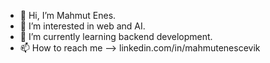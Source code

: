 - 👋 Hi, I’m Mahmut Enes.
- 👀 I’m interested in web and AI.
- 🌱 I’m currently learning backend development.
- 📫 How to reach me --> linkedin.com/in/mahmutenescevik
